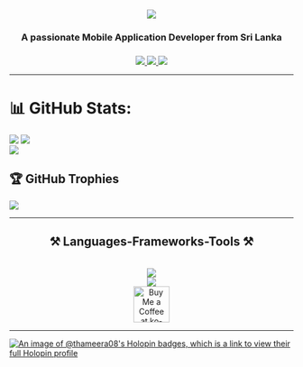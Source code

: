 <h1 align="center">
    <img src="https://readme-typing-svg.herokuapp.com/?font=Righteous&size=35&center=true&vCenter=true&width=500&height=70&duration=4000&lines=Hi+There!+👋;+I'm+Thameera+Dananjaya;" />
</h1>

<h3 align="center">A passionate Mobile Application Developer from Sri Lanka</h3>

###

<div align="center">
  <a href="mailto:thameeradananjaya08@gmail.com">
    <img src="https://img.shields.io/badge/Gmail-333333?style=for-the-badge&logo=gmail&logoColor=red" />
  </a>
  <a href="https://www.linkedin.com/in/thameera-dananjaya-aa54371b4/" target="_blank">
    <img src="https://img.shields.io/badge/LinkedIn-0077B5?style=for-the-badge&logo=linkedin&logoColor=white" target="_blank" />
  </a>
  <a href="https://Thameera08.github.io" target="_blank">
     <img src="https://img.shields.io/badge/Portfolio-FF5722?style=for-the-badge&logo=todoist&logoColor=white" target="_blank" />
  </a>
</div>

<hr/>

# 📊 GitHub Stats:
![](https://github-readme-stats.vercel.app/api?username=thameera08&theme=dark&hide_border=false&include_all_commits=false&count_private=false)
![](https://github-readme-streak-stats.herokuapp.com/?user=thameera08&theme=dark&hide_border=false)<br/>
![](https://github-readme-stats.vercel.app/api/top-langs/?username=thameera08&theme=dark&hide_border=false&include_all_commits=false&count_private=false&layout=compact)<br/>

## 🏆 GitHub Trophies
![](https://github-profile-trophy.vercel.app/?username=thameera08&theme=radical&no-frame=false&no-bg=true&margin-w=4)

<hr/>

<h2 align="center">⚒️ Languages-Frameworks-Tools ⚒️</h2>
<br/>
<div align="center">
    <img src="https://skillicons.dev/icons?i=dart,flutter,react,bootstrap,mui,html,css,vscode,github,figma,tailwind,git,r" />
       <br/>
    <img src="https://skillicons.dev/icons?i=nodejs,python,javascript,typescript,express,firebase,mongodb,c,java,nextjs,mysql,flask" />
</div>

</div>
<div align="center">
<a href='https://www.buymeacoffee.com/botson.__' target='_blank'>
    <img height='64' style='border:0px;height:64px;' src='https://storage.ko-fi.com/cdn/kofi1.png?v=3' border='0' alt='Buy Me a Coffee at ko-fi.com' />
</a>
</div>

<hr/>

[![An image of @thameera08's Holopin badges, which is a link to view their full Holopin profile](https://holopin.me/thameera08)](https://holopin.io/@thameera08)
